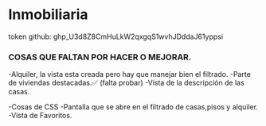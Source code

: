 # Inmobiliaria



token github:
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



### COSAS QUE FALTAN POR HACER O MEJORAR.

-Alquiler, la vista esta creada pero hay que manejar bien el filtrado.
-Parte de viviendas destacadas.✅ (falta probar)
-Vista de la descripción de las casas.

-Cosas de CSS
    -Pantalla que se abre en el filtrado de casas,pisos y alquiler.
    -Vista de Favoritos.


